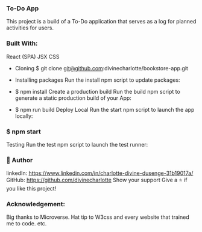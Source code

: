 ### To-Do App
This project is a build of a To-Do application
that serves as a log for planned activities for users.

### Built With:
React (SPA)
JSX
CSS
- Cloning
$ git clone git@github.com:divinecharlotte/bookstore-app.git

- Installing packages
Run the install npm script to update packages:

- $ npm install
Create a production build
Run the build npm script to generate a static production build of your App:

- $ npm run build
Deploy Local
Run the start npm script to launch the app locally:

### $ npm start
Testing
Run the test npm script to launch the test runner:


### 👤 Author

linkedIn: https://www.linkedin.com/in/charlotte-divine-dusenge-31b19017a/
GitHub: https://github.com/divinecharlotte
Show your support
Give a ⭐️ if you like this project!

### Acknowledgement:
Big thanks to Microverse.
Hat tip to W3css and every website that trained me to code.
etc.
